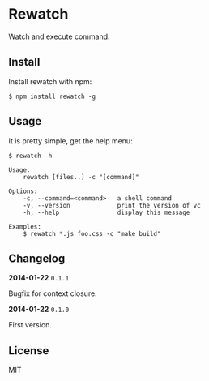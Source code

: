 # Rewatch

Watch and execute command.

## Install

Install rewatch with npm:

    $ npm install rewatch -g

## Usage

It is pretty simple, get the help menu:

    $ rewatch -h

```
Usage:
    rewatch [files..] -c "[command]"

Options:
    -c, --command=<command>   a shell command
    -v, --version             print the version of vc
    -h, --help                display this message

Examples:
    $ rewatch *.js foo.css -c "make build"
```

## Changelog

**2014-01-22** `0.1.1`

Bugfix for context closure.

**2014-01-22** `0.1.0`

First version.

## License

MIT
